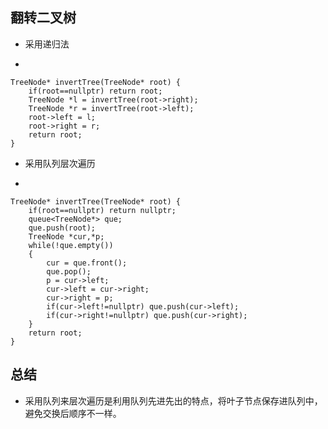 ## 翻转二叉树
- 采用递归法

-

	TreeNode* invertTree(TreeNode* root) {
        if(root==nullptr) return root;
        TreeNode *l = invertTree(root->right);
        TreeNode *r = invertTree(root->left);
        root->left = l;
        root->right = r;
        return root;
    }

- 采用队列层次遍历

-

	TreeNode* invertTree(TreeNode* root) {
        if(root==nullptr) return nullptr;
        queue<TreeNode*> que;
        que.push(root);
        TreeNode *cur,*p;
        while(!que.empty())
        {
            cur = que.front();
            que.pop();
            p = cur->left;
            cur->left = cur->right;
            cur->right = p;
            if(cur->left!=nullptr) que.push(cur->left);
            if(cur->right!=nullptr) que.push(cur->right);
        }
        return root;
	}

## 总结
- 采用队列来层次遍历是利用队列先进先出的特点，将叶子节点保存进队列中，避免交换后顺序不一样。
